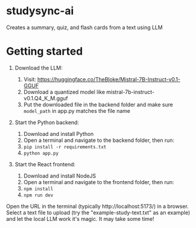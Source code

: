 # studysync-ai
Creates a summary, quiz, and flash cards from a text using LLM

# Getting started

1. Download the LLM:
    1. Visit: https://huggingface.co/TheBloke/Mistral-7B-Instruct-v0.1-GGUF
    1. Download a quantized model like mistral-7b-instruct-v0.1.Q4_K_M.gguf
    1. Put the downloaded file in the backend folder and make sure `model_path` in app.py matches the file name

1. Start the Python backend:
    1. Download and install Python
    1. Open a terminal and navigate to the backend folder, then run:
    1. `pip install -r requirements.txt`
    1. `python app.py`

1. Start the React frontend:
    1. Download and install NodeJS
    1. Open a terminal and navigate to the frontend folder, then run:
    1. `npm install`
    1. `npm run dev`

Open the URL in the terminal (typically http://localhost:5173/) in a browser. Select a text file to upload (try the "example-study-text.txt" as an example) and let the local LLM work it's magic. It may take some time!